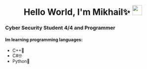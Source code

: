 <h1 align="center">Hello World, I'm Mikhail✨</a> 
<img src="https://github.com/blackcater/blackcater/raw/main/images/Hi.gif" height="32"/></h1>
<h3>Cyber Security Student 4/4 and Programmer</h3>
<h4>Im learning programming languages:</h4>
<ul>
  <li>C++🤕</li>
  <li>C#🤓</li>
  <li>Python🤠</li>
</ul>
